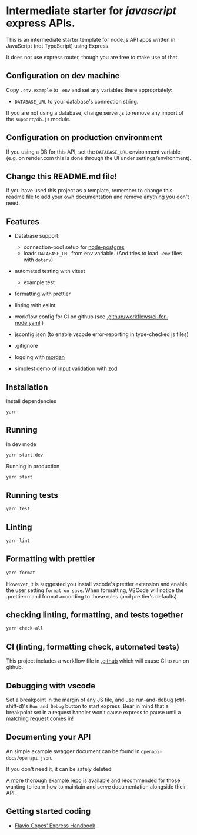 # Intermediate starter for _javascript_ express APIs.

This is an intermediate starter template for node.js API apps written in JavaScript (not TypeScript) using Express.

It does not use express router, though you are free to make use of that.

## Configuration on dev machine

Copy `.env.example` to `.env` and set any variables there appropriately:

-   `DATABASE_URL` to your database's connection string.

If you are not using a database, change server.js to remove any import of the `support/db.js` module.

## Configuration on production environment

If you using a DB for this API, set the `DATABASE_URL` environment variable (e.g. on render.com this is done through the UI under settings/environment).

## Change this README.md file!

If you have used this project as a template, remember to change this readme file to add your own documentation and remove anything you don't need.

## Features

-   Database support:

    -   connection-pool setup for [node-postgres](https://node-postgres.com/)
    -   loads `DATABASE_URL` from env variable. (And tries to load `.env` files with `dotenv`)

-   automated testing with vitest
    -   example test
-   formatting with prettier
-   linting with eslint
-   workflow config for CI on github (see [.github/workflows/ci-for-node.yaml](.github/workflows/ci-for-node.yaml) )
-   jsconfig.json (to enable vscode error-reporting in type-checked js files)
-   .gitignore
-   logging with [morgan](https://expressjs.com/en/resources/middleware/morgan.html)
-   simplest demo of input validation with [zod](https://zod.dev/)

## Installation

Install dependencies

`yarn`

## Running

In dev mode

```bash
yarn start:dev
```

Running in production

```bash
yarn start
```

## Running tests

```bash
yarn test
```

## Linting

```bash
yarn lint
```

## Formatting with prettier

```bash
yarn format
```

However, it is suggested you install vscode's prettier extension and enable the user setting `format on save`. When formatting, VSCode will notice the .prettierrc and format according to those rules (and prettier's defaults).

## checking linting, formatting, and tests together

```bash
yarn check-all
```

## CI (linting, formatting check, automated tests)

This project includes a workflow file in [.github](.github) which will cause CI to run on github.

## Debugging with vscode

Set a breakpoint in the margin of any JS file, and use run-and-debug (ctrl-shift-d)'s `Run and Debug` button to start express. Bear in mind that a breakpoint set in a request handler won't cause express to pause until a matching request comes in!

## Documenting your API

An simple example swagger document can be found in `openapi-docs/openapi.json`.

If you don't need it, it can be safely deleted.

[A more thorough example repo](https://github.com/nbogie/demo-express-api-with-swagger-jsdoc-and-ui/) is available and recommended for those wanting to learn how to maintain and serve documentation alongside their API.

## Getting started coding

-   [Flavio Copes' Express Handbook](https://www.freecodecamp.org/news/the-express-handbook/)
